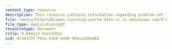 ```yaml
---
content_type: resource
description: This resource contains information regarding problem set 10 solution.
file: /media/https%3A/open-learning-course-data-rc.s3.amazonaws.com/8-044-statistical-physics-i-spring-2013/8f34173f7b3a61e0edd945bca140e8b5_MIT8_044S13_pss10.pdf
file_type: application/pdf
resourcetype: Document
title: 8.044s13 Pset10Sol
uid: 8f34173f-7b3a-61e0-edd9-45bca140e8b5
---
```

